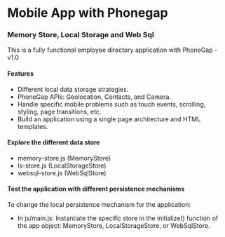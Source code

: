 # Mobile App with Phonegap

### Memory Store, Local Storage and Web Sql
This is a fully functional employee directory application with PhoneGap - v1.0 

#### Features
- Different local data storage strategies.
- PhoneGap APIs:  Geolocation, Contacts, and Camera.
- Handle specific mobile problems such as touch events, scrolling, styling, page transitions, etc.
- Build an application using a single page architecture and HTML templates.

#### Explore the different data store
- memory-store.js (MemoryStore)
- ls-store.js (LocalStorageStore)
- websql-store.js (WebSqlStore)

#### Test the application with different persistence mechanisms

To change the local persistence mechanism for the application:

- In js/main.js: Instantiate the specific store in the initialize() function of the app object: MemoryStore, LocalStorageStore, or WebSqlStore.

